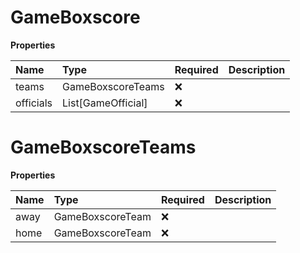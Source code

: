 # GameBoxscore

**Properties**

| Name      | Type               | Required | Description |
| :-------- | :----------------- | :------- | :---------- |
| teams     | GameBoxscoreTeams  | ❌       |             |
| officials | List[GameOfficial] | ❌       |             |

# GameBoxscoreTeams

**Properties**

| Name | Type             | Required | Description |
| :--- | :--------------- | :------- | :---------- |
| away | GameBoxscoreTeam | ❌       |             |
| home | GameBoxscoreTeam | ❌       |             |

<!-- This file was generated by liblab | https://liblab.com/ -->
